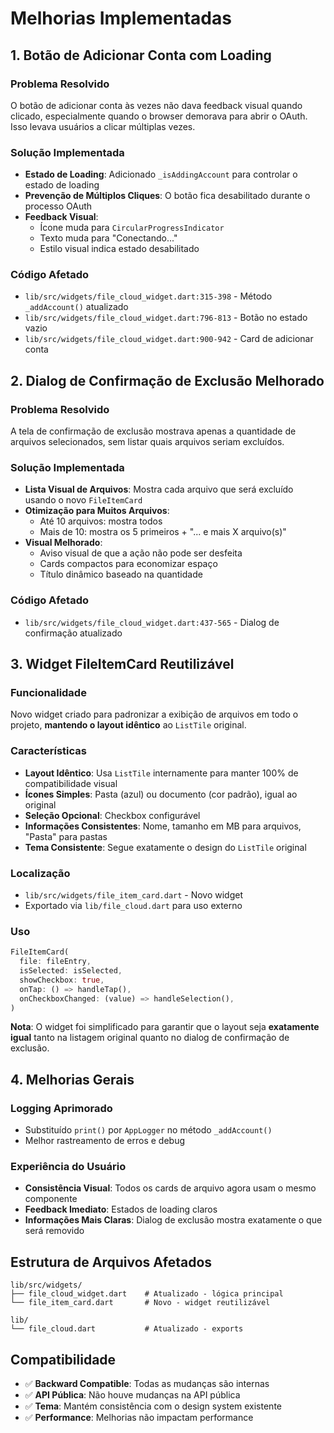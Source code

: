 # Melhorias Implementadas

## 1. Botão de Adicionar Conta com Loading

### Problema Resolvido
O botão de adicionar conta às vezes não dava feedback visual quando clicado, especialmente quando o browser demorava para abrir o OAuth. Isso levava usuários a clicar múltiplas vezes.

### Solução Implementada
- **Estado de Loading**: Adicionado `_isAddingAccount` para controlar o estado de loading
- **Prevenção de Múltiplos Cliques**: O botão fica desabilitado durante o processo OAuth
- **Feedback Visual**: 
  - Ícone muda para `CircularProgressIndicator`
  - Texto muda para "Conectando..."
  - Estilo visual indica estado desabilitado

### Código Afetado
- `lib/src/widgets/file_cloud_widget.dart:315-398` - Método `_addAccount()` atualizado
- `lib/src/widgets/file_cloud_widget.dart:796-813` - Botão no estado vazio
- `lib/src/widgets/file_cloud_widget.dart:900-942` - Card de adicionar conta

## 2. Dialog de Confirmação de Exclusão Melhorado

### Problema Resolvido
A tela de confirmação de exclusão mostrava apenas a quantidade de arquivos selecionados, sem listar quais arquivos seriam excluídos.

### Solução Implementada
- **Lista Visual de Arquivos**: Mostra cada arquivo que será excluído usando o novo `FileItemCard`
- **Otimização para Muitos Arquivos**: 
  - Até 10 arquivos: mostra todos
  - Mais de 10: mostra os 5 primeiros + "... e mais X arquivo(s)"
- **Visual Melhorado**: 
  - Aviso visual de que a ação não pode ser desfeita
  - Cards compactos para economizar espaço
  - Título dinâmico baseado na quantidade

### Código Afetado
- `lib/src/widgets/file_cloud_widget.dart:437-565` - Dialog de confirmação atualizado

## 3. Widget FileItemCard Reutilizável

### Funcionalidade
Novo widget criado para padronizar a exibição de arquivos em todo o projeto, **mantendo o layout idêntico** ao `ListTile` original.

### Características
- **Layout Idêntico**: Usa `ListTile` internamente para manter 100% de compatibilidade visual
- **Ícones Simples**: Pasta (azul) ou documento (cor padrão), igual ao original
- **Seleção Opcional**: Checkbox configurável
- **Informações Consistentes**: Nome, tamanho em MB para arquivos, "Pasta" para pastas
- **Tema Consistente**: Segue exatamente o design do `ListTile` original

### Localização
- `lib/src/widgets/file_item_card.dart` - Novo widget
- Exportado via `lib/file_cloud.dart` para uso externo

### Uso
```dart
FileItemCard(
  file: fileEntry,
  isSelected: isSelected,
  showCheckbox: true,
  onTap: () => handleTap(),
  onCheckboxChanged: (value) => handleSelection(),
)
```

**Nota**: O widget foi simplificado para garantir que o layout seja **exatamente igual** tanto na listagem original quanto no dialog de confirmação de exclusão.

## 4. Melhorias Gerais

### Logging Aprimorado
- Substituído `print()` por `AppLogger` no método `_addAccount()`
- Melhor rastreamento de erros e debug

### Experiência do Usuário
- **Consistência Visual**: Todos os cards de arquivo agora usam o mesmo componente
- **Feedback Imediato**: Estados de loading claros
- **Informações Mais Claras**: Dialog de exclusão mostra exatamente o que será removido

## Estrutura de Arquivos Afetados

```
lib/src/widgets/
├── file_cloud_widget.dart    # Atualizado - lógica principal
└── file_item_card.dart       # Novo - widget reutilizável

lib/
└── file_cloud.dart           # Atualizado - exports
```

## Compatibilidade

- ✅ **Backward Compatible**: Todas as mudanças são internas
- ✅ **API Pública**: Não houve mudanças na API pública
- ✅ **Tema**: Mantém consistência com o design system existente
- ✅ **Performance**: Melhorias não impactam performance